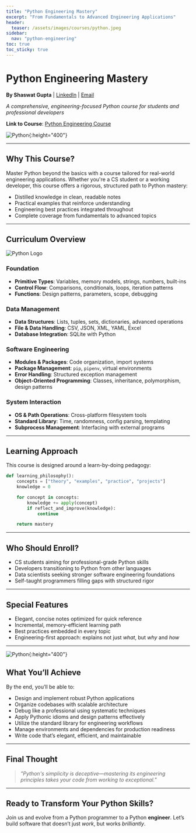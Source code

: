 ```yaml
---
title: "Python Engineering Mastery"
excerpt: "From Fundamentals to Advanced Engineering Applications"
header:
  teaser: /assets/images/courses/python.jpeg
sidebar:
  nav: "python-engineering"
toc: true
toc_sticky: true
---
```


# Python Engineering Mastery

**By Shaswat Gupta** | [LinkedIn](https://www.linkedin.com/in/shaswat-gupta/) | [Email](mailto:shagupta@ethz.ch)

*A comprehensive, engineering-focused Python course for students and professional developers*

**Link to Course**: [Python Engineering Course](https://github.com/Shaswat-G/python-engineering)

![Python](python_2.jpeg){:height="400"}

---

## Why This Course?

Master Python beyond the basics with a course tailored for real-world engineering applications. Whether you're a CS student or a working developer, this course offers a rigorous, structured path to Python mastery:

- Distilled knowledge in clean, readable notes  
- Practical examples that reinforce understanding  
- Engineering best practices integrated throughout  
- Complete coverage from fundamentals to advanced topics  

---

## Curriculum Overview

<img alt="Python Logo" src="https://www.python.org/static/community_logos/python-logo.png">

### **Foundation**
- **Primitive Types**: Variables, memory models, strings, numbers, built-ins  
- **Control Flow**: Comparisons, conditionals, loops, iteration patterns  
- **Functions**: Design patterns, parameters, scope, debugging  

### **Data Management**
- **Data Structures**: Lists, tuples, sets, dictionaries, advanced operations  
- **File & Data Handling**: CSV, JSON, XML, YAML, Excel  
- **Database Integration**: SQLite with Python  

### **Software Engineering**
- **Modules & Packages**: Code organization, import systems  
- **Package Management**: `pip`, `pipenv`, virtual environments  
- **Error Handling**: Structured exception management  
- **Object-Oriented Programming**: Classes, inheritance, polymorphism, design patterns  

### **System Interaction**
- **OS & Path Operations**: Cross-platform filesystem tools  
- **Standard Library**: Time, randomness, config parsing, templating  
- **Subprocess Management**: Interfacing with external programs  

---

## Learning Approach

This course is designed around a learn-by-doing pedagogy:

```python
def learning_philosophy():
    concepts = ["theory", "examples", "practice", "projects"]
    knowledge = 0

    for concept in concepts:
        knowledge += apply(concept)
        if reflect_and_improve(knowledge):
            continue

    return mastery
```

---

## Who Should Enroll?

- CS students aiming for professional-grade Python skills  
- Developers transitioning to Python from other languages  
- Data scientists seeking stronger software engineering foundations  
- Self-taught programmers filling gaps with structured rigor  

---

## Special Features

- Elegant, concise notes optimized for quick reference  
- Incremental, memory-efficient learning path  
- Best practices embedded in every topic  
- Engineering-first approach: explains not just *what*, but *why* and *how*  

---

![Python](python_1.jpeg){:height="400"}

## What You’ll Achieve

By the end, you’ll be able to:

- Design and implement robust Python applications  
- Organize codebases with scalable architecture  
- Debug like a professional using systematic techniques  
- Apply Pythonic idioms and design patterns effectively  
- Utilize the standard library for engineering workflows  
- Manage environments and dependencies for production readiness  
- Write code that’s elegant, efficient, and maintainable  

---

## Final Thought

> *"Python's simplicity is deceptive—mastering its engineering principles takes your code from working to exceptional."*

---

## Ready to Transform Your Python Skills?

Join us and evolve from a Python programmer to a Python **engineer**. Let’s build software that doesn’t just *work*, but works *brilliantly*.